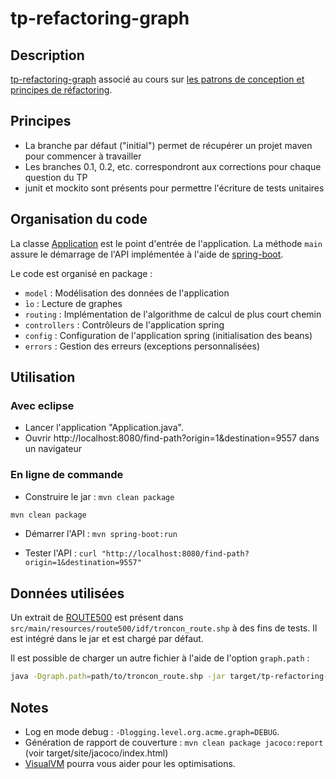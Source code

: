 # tp-refactoring-graph

## Description

[tp-refactoring-graph](http://mborne.github.io/cours-patron-conception/annexe/tp-graph/index.html) associé au cours sur [les patrons de conception et principes de réfactoring](http://mborne.github.io/cours-patron-conception/).


## Principes

* La branche par défaut ("initial") permet de récupérer un projet maven pour commencer à travailler
* Les branches 0.1, 0.2, etc. correspondront aux corrections pour chaque question du TP
* junit et mockito sont présents pour permettre l'écriture de tests unitaires

## Organisation du code

La classe [Application](src/main/java/org/acme/graph/Application.java) est le point d'entrée de l'application. La méthode `main` assure le démarrage de l'API implémentée à l'aide de [spring-boot](https://spring.io/guides/gs/spring-boot/).

Le code est organisé en package :

* `model` : Modélisation des données de l'application
* ̀`io` : Lecture de graphes
* `routing` : Implémentation de l'algorithme de calcul de plus court chemin
* `controllers` : Contrôleurs de l'application spring
* `config` : Configuration de l'application spring (initialisation des beans)
* `errors` : Gestion des erreurs (exceptions personnalisées)

## Utilisation

### Avec eclipse

* Lancer l'application "Application.java".
* Ouvrir http://localhost:8080/find-path?origin=1&destination=9557 dans un navigateur

### En ligne de commande

* Construire le jar : `mvn clean package`

```bash
mvn clean package
```

* Démarrer l'API : `mvn spring-boot:run`

* Tester l'API : `curl "http://localhost:8080/find-path?origin=1&destination=9557"`

## Données utilisées

Un extrait de [ROUTE500](https://files.opendatarchives.fr/professionnels.ign.fr/route500/) est présent dans `src/main/resources/route500/idf/troncon_route.shp` à des fins de tests. Il est intégré dans le jar et est chargé par défaut.

Il est possible de charger un autre fichier à l'aide de l'option `graph.path` :

```bash
java -Dgraph.path=path/to/troncon_route.shp -jar target/tp-refactoring-graph-0.1.0-SNAPSHOT.jar
```

## Notes

* Log en mode debug : `-Dlogging.level.org.acme.graph=DEBUG`.
* Génération de rapport de couverture : `mvn clean package jacoco:report` (voir target/site/jacoco/index.html)
* [VisualVM](https://visualvm.github.io/) pourra vous aider pour les optimisations.

